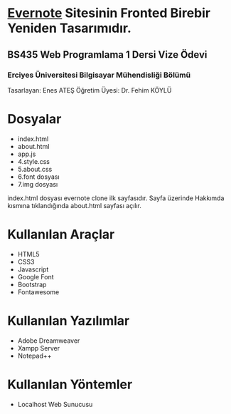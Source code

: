 # [Evernote](https://evernote.com/intl/tr) Sitesinin Fronted Birebir Yeniden Tasarımıdır.

## BS435 Web Programlama 1 Dersi Vize Ödevi

### Erciyes Üniversitesi Bilgisayar Mühendisliği Bölümü
Tasarlayan: Enes ATEŞ Öğretim Üyesi: Dr. Fehim KÖYLÜ

# Dosyalar
- index.html
- about.html
- app.js
- 4.style.css
- 5.about.css
- 6.font dosyası
- 7.img dosyası

index.html dosyası evernote clone ilk sayfasıdır. Sayfa üzerinde Hakkımda kısmına tıklandığında about.html sayfası açılır.

# Kullanılan Araçlar

- HTML5
- CSS3
- Javascript
- Google Font
- Bootstrap
- Fontawesome

# Kullanılan Yazılımlar

- Adobe Dreamweaver
- Xampp Server
- Notepad++

# Kullanılan Yöntemler
- Localhost Web Sunucusu
